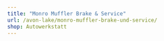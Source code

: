 ```yaml
---
title: "Monro Muffler Brake & Service"
url: /avon-lake/monro-muffler-brake-und-service/
shop: Autowerkstatt
---
```

